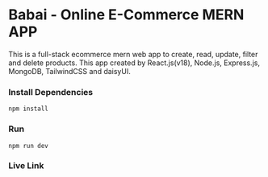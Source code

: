 # Babai - Online E-Commerce MERN APP

This is a full-stack ecommerce mern web app to create, read, update, filter and delete products. This app created by React.js(v18), Node.js, Express.js, MongoDB, TailwindCSS and daisyUI.

<!-- <img src="public/HomePage.png" /> -->
<!-- <img src="public/SearchResult.png" /> -->

### Install Dependencies

```
npm install
```

### Run

```
npm run dev
```

### Live Link
